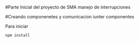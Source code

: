 #Parte Inicial del proyecto de SMA manejo de interrupciones

#Creando componenetes y comunicacion iunter componentes

Para iniciar

```npm install```
